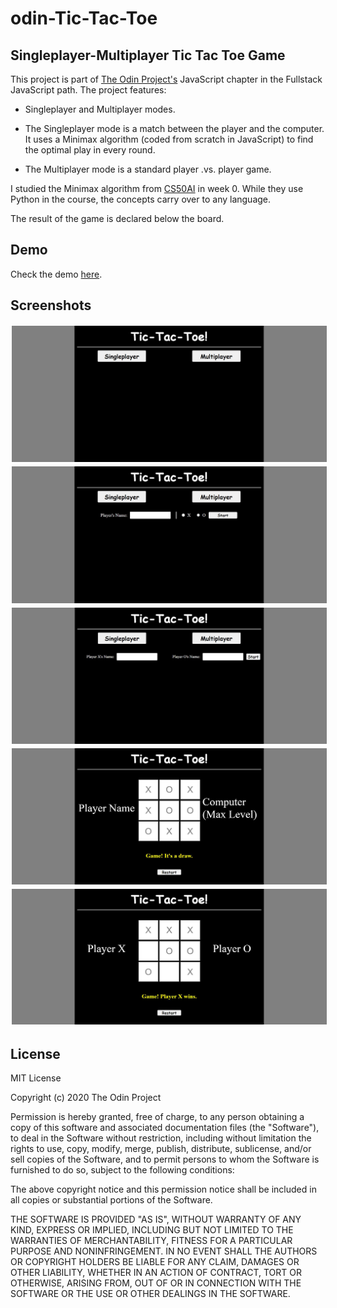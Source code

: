 # odin-Tic-Tac-Toe

## Singleplayer-Multiplayer Tic Tac Toe Game

This project is part of [The Odin Project's](https://www.theodinproject.com/dashboard) JavaScript chapter in the Fullstack JavaScript path. The project features:

* Singleplayer and Multiplayer modes.

* The Singleplayer mode is a match between the player and the computer. It uses a Minimax algorithm (coded from scratch in JavaScript) to find the optimal play in every round.

* The Multiplayer mode is a standard player .vs. player game.

I studied the Minimax algorithm from [CS50AI](https://cs50.harvard.edu/ai/2024/) in week 0. While they use Python in the course, the concepts carry over to any language.

The result of the game is declared below the board.

## Demo
Check the demo [here](https://mathoverse100.github.io/odin-Tic-Tac-Toe/).

## Screenshots

<img src="./images/computerDemo1.JPG" alt="Computer Demo 1" style="border: 2px solid white;">
<img src="./images/computerDemo2.JPG" alt="Computer Demo 2" style="border: 2px solid white;">
<img src="./images/computerDemo3.JPG" alt="Computer Demo 3" style="border: 2px solid white;">
<img src="./images/computerDemo4.JPG" alt="Computer Demo 4" style="border: 2px solid white;">
<img src="./images/computerDemo5.JPG" alt="Computer Demo 5" style="border: 2px solid white;">

## License

MIT License

Copyright (c) 2020 The Odin Project

Permission is hereby granted, free of charge, to any person obtaining a copy of this software and associated documentation files (the "Software"), to deal in the Software without restriction, including without limitation the rights to use, copy, modify, merge, publish, distribute, sublicense, and/or sell copies of the Software, and to permit persons to whom the Software is furnished to do so, subject to the following conditions:

The above copyright notice and this permission notice shall be included in all copies or substantial portions of the Software.

THE SOFTWARE IS PROVIDED "AS IS", WITHOUT WARRANTY OF ANY KIND, EXPRESS OR IMPLIED, INCLUDING BUT NOT LIMITED TO THE WARRANTIES OF MERCHANTABILITY, FITNESS FOR A PARTICULAR PURPOSE AND NONINFRINGEMENT. IN NO EVENT SHALL THE AUTHORS OR COPYRIGHT HOLDERS BE LIABLE FOR ANY CLAIM, DAMAGES OR OTHER LIABILITY, WHETHER IN AN ACTION OF CONTRACT, TORT OR OTHERWISE, ARISING FROM, OUT OF OR IN CONNECTION WITH THE SOFTWARE OR THE USE OR OTHER DEALINGS IN THE SOFTWARE.